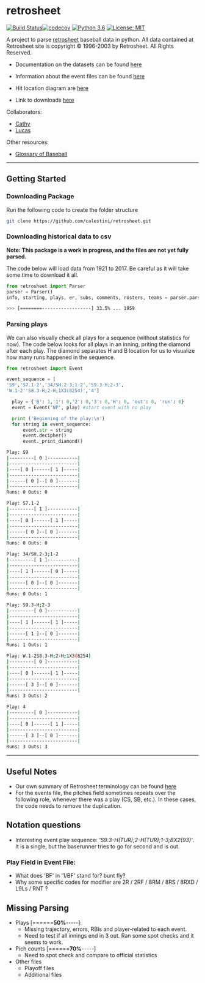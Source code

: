 # retrosheet

[![Build Status](https://travis-ci.org/calestini/retrosheet.svg?branch=master)](https://travis-ci.org/calestini/retrosheet)[![codecov](https://codecov.io/gh/calestini/retrosheet/branch/master/graph/badge.svg)](https://codecov.io/gh/calestini/retrosheet) [![Python 3.6](https://img.shields.io/badge/python-3.6-blue.svg)](https://www.python.org/downloads/release/python-360/) [![License: MIT](https://img.shields.io/badge/License-MIT-yellow.svg)](https://opensource.org/licenses/MIT)


A project to parse [retrosheet](https://www.retrosheet.org) baseball data in python. All data contained at Retrosheet site is copyright © 1996-2003 by Retrosheet. All Rights Reserved.

 - Documentation on the datasets can be found [here](https://www.retrosheet.org/datause.txt)

 - Information about the event files can be found [here](https://www.retrosheet.org/eventfile.htm)

 - Hit location diagram are [here](https://www.retrosheet.org/location.htm)

 - Link to downloads [here](https://www.retrosheet.org/game.htm)

Collaborators:
  - [Cathy](https://github.com/cathyhax)
  - [Lucas](https://github.com/calestini)

Other resources:
  - [Glossary of Baseball](https://en.wikipedia.org/wiki/Glossary_of_baseball)

---

## Getting Started

### Downloading Package

Run the following code to create the folder structure
```bash
git clone https://github.com/calestini/retrosheet.git
```

### Downloading historical data to csv

**Note: This package is a work in progress, and the files are not yet fully parsed.**

The code below will load data from 1921 to 2017. Be careful as it will take some time to download it all.

```python
from retrosheet import Parser
parser = Parser()
info, starting, plays, er, subs, comments, rosters, teams = parser.parse_years(yearFrom=1921, yearTo=2017, save_to_csv=True)
```
```bash
>>> [========------------------] 33.5% ... 1959
```

### Parsing plays

We can also visually check all plays for a sequence (without statistics for now). The code below looks for all plays in an inning, priting the diamond after each play. The diamond separates H and B location for us to visualize how many runs
happened in the sequence.


```python
from retrosheet import Event

event_sequence = [
'S9','S7.1-2','34/SH.2-3;1-2','S9.3-H;2-3',
'W.1-2''S8.3-H;2-H;1X3(8254)','4']

  play = {'B': 1,'1': 0,'2': 0,'3': 0,'H': 0, 'out': 0, 'run': 0}
  event = Event('NP', play) #start event with no play

  print ('Beginning of the play:\n')
  for string in event_sequence:
      event.str = string
      event.decipher()
      event._print_diamond()
```
```bash
Play: S9
|---------[ 0 ]-----------|
|-------------------------|
|----[ 0 ]------[ 1 ]-----|
|-------------------------|
|------[ 0 ]--[ 0 ]-------|
|-------------------------|
Runs: 0	Outs: 0

Play: S7.1-2
|---------[ 1 ]-----------|
|-------------------------|
|----[ 0 ]------[ 1 ]-----|
|-------------------------|
|------[ 0 ]--[ 0 ]-------|
|-------------------------|
Runs: 0	Outs: 0

Play: 34/SH.2-3;1-2
|---------[ 1 ]-----------|
|-------------------------|
|----[ 1 ]------[ 0 ]-----|
|-------------------------|
|------[ 0 ]--[ 0 ]-------|
|-------------------------|
Runs: 0	Outs: 1

Play: S9.3-H;2-3
|---------[ 0 ]-----------|
|-------------------------|
|----[ 1 ]------[ 1 ]-----|
|-------------------------|
|------[ 1 ]--[ 0 ]-------|
|-------------------------|
Runs: 1	Outs: 1

Play: W.1-2S8.3-H;2-H;1X3(8254)
|---------[ 0 ]-----------|
|-------------------------|
|----[ 0 ]------[ 1 ]-----|
|-------------------------|
|------[ 3 ]--[ 0 ]-------|
|-------------------------|
Runs: 3	Outs: 2

Play: 4
|---------[ 0 ]-----------|
|-------------------------|
|----[ 0 ]------[ 1 ]-----|
|-------------------------|
|------[ 3 ]--[ 0 ]-------|
|-------------------------|
Runs: 3	Outs: 3

```

---
## Useful Notes

  - Our own summary of Retrosheet terminology can be found [here](retrosheet/info.txt)
  - For the events file, the pitches field sometimes repeats over the following role, whenever there was a play (CS, SB, etc.). In these cases, the code needs to remove the duplication.

## Notation questions
  - Interesting event play sequence: *'S9.3-H(TUR);2-H(TUR);1-3;BX2(93)'*. It is a single, but the baserunner tries to go for second and is out.

### Play Field in Event File:
  - What does 'BF' in '1/BF' stand for? bunt fly?
  - Why some specific codes for modifier are 2R / 2RF / 8RM / 8RS / 8RXD / L9Ls / RNT ?

## Missing Parsing

  - Plays [======**50%**-----]:
    - Missing trajectory, errors, RBIs and player-related to each event.
    - Need to test if all innings end in 3 out. Ran some spot checks and it seems to work.
  - Pich counts [======**70%**-----]
    - Need to spot check and compare to official statistics
  - Other files
    - Playoff files
    - Additional files
